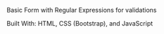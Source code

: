 Basic Form with Regular Expressions for validations

Built With:
HTML,
CSS (Bootstrap),
and JavaScript
